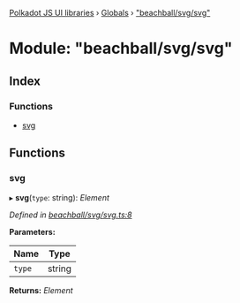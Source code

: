 [Polkadot JS UI libraries](../README.md) › [Globals](../globals.md) › ["beachball/svg/svg"](_beachball_svg_svg_.md)

# Module: "beachball/svg/svg"

## Index

### Functions

* [svg](_beachball_svg_svg_.md#svg)

## Functions

###  svg

▸ **svg**(`type`: string): *Element*

*Defined in [beachball/svg/svg.ts:8](https://github.com/polkadot-js/ui/blob/230999888/packages/ui-shared/src/icons/beachball/svg/svg.ts#L8)*

**Parameters:**

Name | Type |
------ | ------ |
`type` | string |

**Returns:** *Element*
